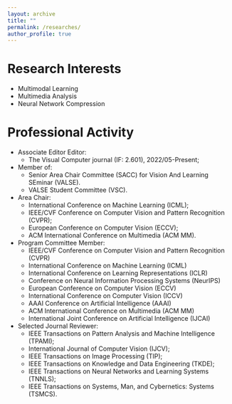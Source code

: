 ```yaml
---
layout: archive
title: ""
permalink: /researches/
author_profile: true
---
```


Research Interests
======
- Multimodal Learning
- Multimedia Analysis
- Neural Network Compression

<!--Awards and Honors
======
- ICME Outstanding Reviewer Award, 2020
- Outstanding PhD Graduate of Sichuan University, 2019.
- First-class Scholarship of Sichuan University for PhD. students, 2018.
- National Scholarship of China, Ministry of Education of China, 2018.
- National Scholarship of China, Ministry of Education of China, 2016.
- First-class Scholarship of Sichuan University for Master students, 2013-2015. -->


Professional Activity
======
- Associate Editor Editor:
    - The Visual Computer journal (IF: 2.601), 2022/05-Present;
- Member of:
    - Senior Area Chair Committee (SACC) for Vision And Learning SEminar (VALSE).
    - VALSE Student Committee (VSC).
- Area Chair:
    - International Conference on Machine Learning (ICML);
    - IEEE/CVF Conference on Computer Vision and Pattern Recognition (CVPR);
    - European Conference on Computer Vision (ECCV);
    - ACM International Conference on Multimedia (ACM MM).
- Program Committee Member:
    - IEEE/CVF Conference on Computer Vision and Pattern Recognition (CVPR)
    - International Conference on Machine Learning (ICML)
    - International Conference on Learning Representations (ICLR)
    - Conference on Neural Information Processing Systems (NeurIPS)
    - European Conference on Computer Vision (ECCV)
    - International Conference on Computer Vision (ICCV)
    - AAAI Conference on Artificial Intelligence (AAAI)
    - ACM International Conference on Multimedia (ACM MM)
    - International Joint Conference on Artificial Intelligence (IJCAI)
- Selected Journal Reviewer:
    - IEEE Transactions on Pattern Analysis and Machine Intelligence (TPAMI);
    - International Journal of Computer Vision (IJCV);
    - IEEE Transactions on Image Processing (TIP);
    - IEEE Transactions on Knowledge and Data Engineering (TKDE);
    - IEEE Transactions on Neural Networks and Learning Systems (TNNLS);
    - IEEE Transactions on Systems, Man, and Cybernetics: Systems (TSMCS).
